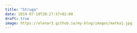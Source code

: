 ```yaml
---
title: "Struga"
date: 2019-07-10T20:27:57+02:00
draft: true
image: https://elenar3.github.io/my-blog/images/matka1.jpg
---
```


